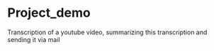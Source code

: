 # Project_demo
Transcription of a youtube video, summarizing this transcription and sending it via mail
